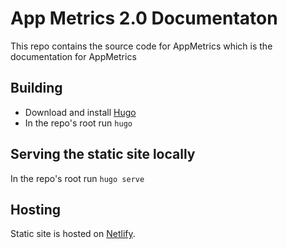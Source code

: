 # App Metrics 2.0 Documentaton
This repo contains the source code for AppMetrics which is the documentation for AppMetrics

## Building

- Download and install [Hugo](https://gohugo.io/getting-started/installing/)
- In the repo's root run `hugo`

## Serving the static site locally

In the repo's root run `hugo serve`

## Hosting

Static site is hosted on [Netlify](https://www.netlify.com/).



